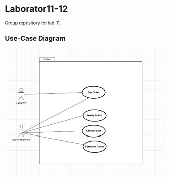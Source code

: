 # Laborator11-12
Group repository for lab 11.

## Use-Case Diagram
![Use Case Diagram](docs/Use_Case_Diagram.jpeg)